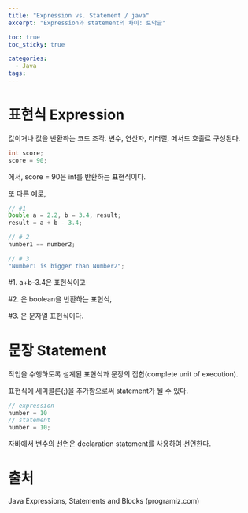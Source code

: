 ```yaml
---
title: "Expression vs. Statement / java"
excerpt: "Expression과 statement의 차이: 토막글"

toc: true
toc_sticky: true

categories:
  - Java
tags:
---
```

# 표현식 Expression

값이거나 값을 반환하는 코드 조각. 변수, 연산자, 리터럴, 메서드 호출로 구성된다.

```java
int score;
score = 90;
```

에서, score = 90은 int를 반환하는 표현식이다.

또 다른 예로,

```java
// #1
Double a = 2.2, b = 3.4, result;
result = a + b - 3.4;

// # 2
number1 == number2;

// # 3
"Number1 is bigger than Number2";
```

#1. a+b-3.4은 표현식이고

#2. 은 boolean을 반환하는 표현식,

#3. 은 문자열 표현식이다.

 
# 문장 Statement

작업을 수행하도록 설계된 표현식과 문장의 집합(complete unit of execution).

표현식에 세미콜론(;)을 추가함으로써 statement가 될 수 있다.

```java
// expression
number = 10
// statement
number = 10;
```

자바에서 변수의 선언은 declaration statement를 사용하여 선언한다.

 
# 출처

Java Expressions, Statements and Blocks (programiz.com)
